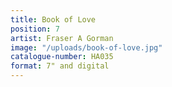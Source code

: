```yaml
---
title: Book of Love
position: 7
artist: Fraser A Gorman
image: "/uploads/book-of-love.jpg"
catalogue-number: HA035
format: 7" and digital
---
```



